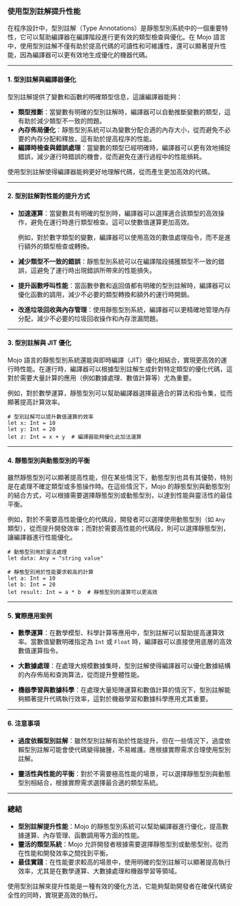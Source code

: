 ### **使用型別註解提升性能**

在程序設計中，型別註解（Type Annotations）是靜態型別系統中的一個重要特性，它可以幫助編譯器在編譯階段進行更有效的類型檢查與優化。在 Mojo 語言中，使用型別註解不僅有助於提高代碼的可讀性和可維護性，還可以顯著提升性能，因為編譯器可以更有效地生成優化的機器代碼。

---

#### **1. 型別註解與編譯器優化**

型別註解提供了變數和函數的明確類型信息，這讓編譯器能夠：

- **類型推斷**：當變數有明確的型別註解時，編譯器可以自動推斷變數的類型，這有助於減少類型不一致的問題。
- **內存佈局優化**：靜態型別系統可以為變數分配合適的內存大小，從而避免不必要的內存分配和釋放，這有助於提高程序的性能。
- **編譯時檢查與錯誤處理**：當變數的類型已經明確時，編譯器可以更有效地捕捉錯誤，減少運行時錯誤的機會，從而避免在運行過程中的性能損耗。

使用型別註解使得編譯器能夠更好地理解代碼，從而產生更加高效的代碼。

---

#### **2. 型別註解對性能的提升方式**

- **加速運算**：當變數具有明確的型別時，編譯器可以選擇適合該類型的高效操作，避免在運行時進行類型檢查。這可以使數值運算更加高效。
  
  例如，對於數字類型的變數，編譯器可以使用高效的數值處理指令，而不是進行額外的類型檢查或轉換。

- **減少類型不一致的錯誤**：靜態型別系統可以在編譯階段捕獲類型不一致的錯誤，這避免了運行時出現錯誤所帶來的性能損失。

- **提升函數呼叫性能**：當函數參數和返回值都有明確的型別註解時，編譯器可以優化函數的調用，減少不必要的類型轉換和額外的運行時開銷。

- **改進垃圾回收與內存管理**：使用靜態型別系統，編譯器可以更精確地管理內存分配，減少不必要的垃圾回收操作和內存泄漏問題。

---

#### **3. 型別註解與 JIT 優化**

Mojo 語言的靜態型別系統還能與即時編譯（JIT）優化相結合，實現更高效的運行時性能。在運行時，編譯器可以根據型別註解生成針對特定類型的優化代碼，這對於需要大量計算的應用（例如數據處理、數值計算等）尤為重要。

例如，對於數學運算，靜態型別可以幫助編譯器選擇最適合的算法和指令集，從而顯著提高計算效率。

```mojo
# 型別註解可以提升數值運算的效率
let x: Int = 10
let y: Int = 20
let z: Int = x + y  # 編譯器能夠優化此加法運算
```

---

#### **4. 靜態型別與動態型別的平衡**

雖然靜態型別可以顯著提高性能，但在某些情況下，動態型別也具有其優勢，特別是在處理不確定類型或多態操作時。在這些情況下，Mojo 的靜態型別與動態型別的結合方式，可以根據需要選擇靜態型別或動態型別，以達到性能與靈活性的最佳平衡。

例如，對於不需要高性能優化的代碼段，開發者可以選擇使用動態型別（如 `Any` 類型），從而提升開發效率；而對於需要高性能的代碼段，則可以選擇靜態型別，讓編譯器進行性能優化。

```mojo
# 動態型別用於靈活處理
let data: Any = "string value"

# 靜態型別用於性能要求較高的計算
let a: Int = 10
let b: Int = 20
let result: Int = a * b  # 靜態型別的運算可以更高效
```

---

#### **5. 實際應用案例**

- **數學運算**：在數學模型、科學計算等應用中，型別註解可以幫助提高運算效率。當數值變數明確指定為 `Int` 或 `Float` 時，編譯器可以直接使用底層的高效數值運算指令。

- **大數據處理**：在處理大規模數據集時，型別註解使得編譯器可以優化數據結構的內存佈局和查詢算法，從而提升整體性能。

- **機器學習與數據科學**：在處理大量矩陣運算和數值計算的情況下，型別註解能夠顯著提升代碼執行效率，這對於機器學習和數據科學應用尤其重要。

---

#### **6. 注意事項**

- **過度依賴型別註解**：雖然型別註解有助於性能提升，但在一些情況下，過度依賴型別註解可能會使代碼變得臃腫，不易維護。應根據實際需求合理使用型別註解。

- **靈活性與性能的平衡**：對於不需要極高性能的場景，可以選擇靜態型別與動態型別相結合，根據實際需求選擇最合適的類型系統。

---

### **總結**

- **型別註解提升性能**：Mojo 的靜態型別系統可以幫助編譯器進行優化，提高數據運算、內存管理、函數調用等方面的性能。
- **靈活的類型系統**：Mojo 允許開發者根據需要選擇靜態型別或動態型別，從而在性能和開發效率之間找到平衡。
- **最佳實踐**：在性能要求較高的場景中，使用明確的型別註解可以顯著提高執行效率，尤其是在數學運算、大數據處理和機器學習等領域。

使用型別註解來提升性能是一種有效的優化方法，它能夠幫助開發者在確保代碼安全性的同時，實現更高效的執行。